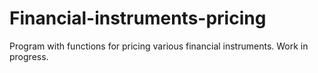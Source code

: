 # Financial-instruments-pricing
Program with functions for pricing various financial instruments. Work in progress.
